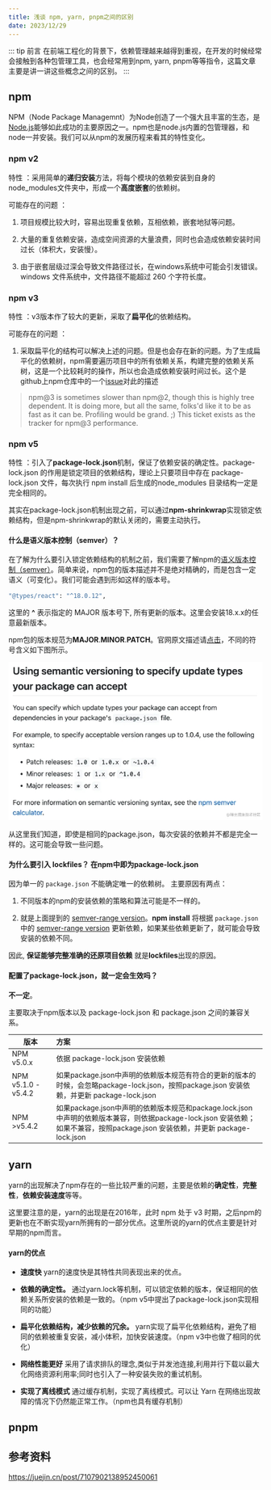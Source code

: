 ```yaml
---
title: 浅谈 npm, yarn, pnpm之间的区别
date: 2023/12/29
---
```


::: tip 前言
在前端工程化的背景下，依赖管理越来越得到重视，在开发的时候经常会接触到各种包管理工具，也会经常用到npm, yarn, pnpm等等指令，这篇文章主要是讲一讲这些概念之间的区别。
:::

## npm

NPM（Node Package Managemnt）为Node创造了一个强大且丰富的生态，是[Node.js](https://link.juejin.cn/?target=https%3A%2F%2Fso.csdn.net%2Fso%2Fsearch%3Fq%3DNode%26spm%3D1001.2101.3001.7020)能够如此成功的主要原因之一。npm也是node.js内置的包管理器，和node一并安装。我们可以从npm的发展历程来看其的特性变化。

### npm v2

特性 ：采用简单的**递归安装**方法，将每个模块的依赖安装到自身的node_modules文件夹中，形成一个**高度嵌套**的依赖树。

可能存在的问题 ：

1. 项目规模比较大时，容易出现重复依赖，互相依赖，嵌套地狱等问题。

2. 大量的重复依赖安装，造成空间资源的大量浪费，同时也会造成依赖安装时间过长（体积大，安装慢）。

3. 由于嵌套层级过深会导致文件路径过长，在windows系统中可能会引发错误。 windows 文件系统中，文件路径不能超过 260 个字符长度。

### npm v3

特性 ：v3版本作了较大的更新，采取了**扁平化**的依赖结构。

可能存在的问题 ：

1. 采取扁平化的结构可以解决上述的问题。但是也会存在新的问题。为了生成扁平化的依赖树，npm需要遍历项目中的所有依赖关系，构建完整的依赖关系树，这是一个比较耗时的操作，所以也会造成依赖安装时间过长。这个是github上npm仓库中的一个[issue](https://link.juejin.cn/?target=https%3A%2F%2Fgithub.com%2Fnpm%2Fnpm%2Fissues%2F8826)对此的描述

> npm@3 is sometimes slower than npm@2, though this is highly tree dependent. It is doing more, but all the same, folks'd like it to be as fast as it can be. Profiling would be grand. ;) This ticket exists as the tracker for npm@3 performance.

### npm v5

特性 ：引入了**package-lock.json**机制，保证了依赖安装的确定性。package-lock.json 的作用是锁定项目的依赖结构，理论上只要项目中存在 package-lock.json 文件，每次执行 npm install 后生成的node_modules 目录结构一定是完全相同的。

其实在package-lock.json机制出现之前，可以通过**npm-shrinkwrap**实现锁定依赖结构，但是npm-shrinkwrap的默认关闭的，需要主动执行。

#### **什么是语义版本控制（semver）？**

在了解为什么要引入锁定依赖结构的机制之前，我们需要了解npm的[语义版本控制（semver）](https://link.juejin.cn/?target=http%3A%2F%2Fsemver.org%2F)。简单来说，npm包的版本描述并不是绝对精确的，而是包含一定语义（可变化）。我们可能会遇到形如这样的版本号。

```bash
"@types/react": "^18.0.12",
```

这里的 **^** 表示指定的 MAJOR 版本号下, 所有更新的版本。这里会安装18.x.x的任意最新版本。

npm包的版本规范为**MAJOR**.**MINOR**.**PATCH**。官网原文描述请[点击](https://link.juejin.cn/?target=https%3A%2F%2Fdocs.npmjs.com%2Fabout-semantic-versioning)，不同的符号含义如下图所示。

![](assets/20231229143059.png)

从这里我们知道，即使是相同的package.json，每次安装的依赖并不都是完全一样的。这可能会导致一些问题。

#### **为什么要引入 lockfiles？ 在npm中即为package-lock.json**

因为单一的 `package.json` 不能确定唯一的依赖树。 主要原因有两点：

1. 不同版本的npm的安装依赖的策略和算法可能是不一样的。

2. 就是上面提到的 [semver-range version](https://link.juejin.cn/?target=https%3A%2F%2Fdocs.npmjs.com%2Fcli%2Fv6%2Fusing-npm%2Fsemver)。**npm install** 将根据 `package.json` 中的 [semver-range version](https://link.juejin.cn/?target=https%3A%2F%2Fdocs.npmjs.com%2Fcli%2Fv6%2Fusing-npm%2Fsemver) 更新依赖，如果某些依赖更新了，就可能会导致安装的依赖不同。

因此, **保证能够完整准确的还原项目依赖** 就是**lockfiles**出现的原因。

#### **配置了package-lock.json，就一定会生效吗？**

**不一定**。

主要取决于npm版本以及 package-lock.json 和 package.json 之间的兼容关系。

| **版本**            | **方案**                                                     |
| ------------------- | :----------------------------------------------------------- |
| NPM v5.0.x          | 依据 package-lock.json 安装依赖                              |
| NPM v5.1.0 - v5.4.2 | 如果package.json中声明的依赖版本规范有符合的更新的版本的时候，会忽略package-lock.json，按照package.json 安装依赖，并更新 package-lock.json |
| NPM >v5.4.2         | 如果package.json中声明的依赖版本规范和package.lock.json中声明的依赖版本兼容，则依据package-lock.json 安装依赖；如果不兼容，按照package.json 安装依赖，并更新 package-lock.json |

## yarn

yarn的出现解决了npm存在的一些比较严重的问题，主要是依赖的**确定性**，**完整性**，**依赖安装速度**等等。

这里要注意的是，yarn的出现是在2016年，此时 npm 处于 v3 时期，之后npm的更新也在不断实现yarn所拥有的一部分优点。这里所说的yarn的优点主要是针对早期的npm而言。

#### yarn的优点

- **速度快** yarn的速度快是其特性共同表现出来的优点。

- **依赖的确定性。** 通过yarn.lock等机制，可以锁定依赖的版本，保证相同的依赖关系所安装的依赖是一致的。（npm v5中提出了package-lock.json实现相同的功能）

- **扁平化依赖结构，减少依赖的冗余。** yarn实现了扁平化依赖结构，避免了相同的依赖被重复安装，减小体积，加快安装速度。（npm v3中也做了相同的优化）

- **网络性能更好** 采用了请求排队的理念,类似于并发池连接,利用并行下载以最大化网络资源利用率;同时也引入了一种安装失败的重试机制。

- **实现了离线模式** 通过缓存机制，实现了离线模式。可以让 Yarn 在网络出现故障的情况下仍然能正常工作。（npm也具有缓存机制）

## pnpm





## 参考资料

https://juejin.cn/post/7107902138952450061










